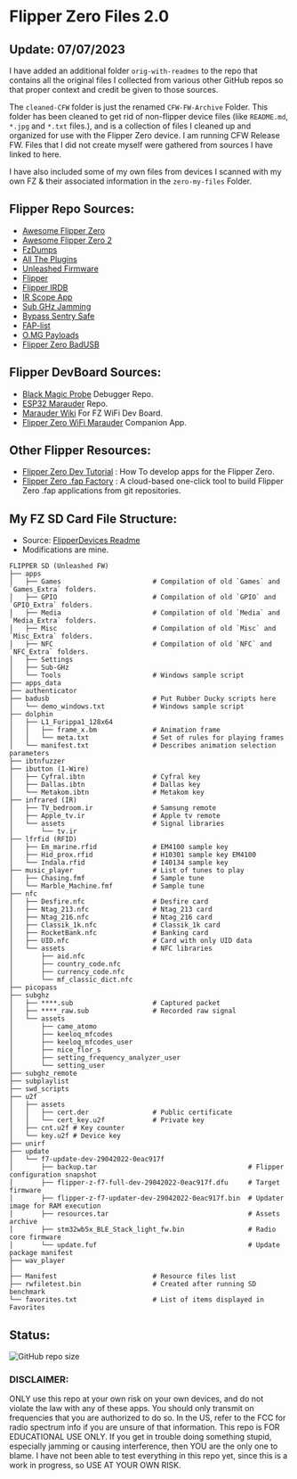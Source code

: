 # Flipper Zero Files 2.0

## Update: 07/07/2023

I have added an additional folder `orig-with-readmes` to the repo that contains all the original files I collected from various other GitHub repos so that proper context and credit be given to those sources.

The `cleaned-CFW` folder is just the renamed `CFW-FW-Archive` Folder. This folder has been cleaned to get rid of non-flipper device files (like `README.md`, `*.jpg` and `*.txt` files.), and is a collection of files I cleaned up and organized for use with the Flipper Zero device. I am running CFW Release FW. Files that I did not create myself were gathered from sources I have linked to here.

I have also included some of my own files from devices I scanned with my own FZ & their associated information in the `zero-my-files` Folder.

## Flipper Repo Sources: 

 - [Awesome Flipper Zero](https://github.com/djsime1/awesome-flipperzero)
 - [Awesome Flipper Zero 2](https://github.com/CyberSecurityUP/awesome-flipperzero2)
 - [FzDumps](https://github.com/Z3BRO/FzDumps)
 - [All The Plugins](https://github.com/xMasterX/all-the-plugins)
 - [Unleashed Firmware](https://github.com/DarkFlippers/unleashed-firmware)
 - [Flipper](https://github.com/UberGuidoZ/Flipper)
 - [Flipper IRDB](https://github.com/UberGuidoZ/Flipper-IRDB)
 - [IR Scope App](https://github.com/kallanreed/unleashed-firmware/releases/tag/v1.0.0.0)
 - [Sub GHz Jamming](https://github.com/SHUR1K-N/Flipper-Zero-Sub-GHz-Jamming-Files)
 - [Bypass Sentry Safe](https://github.com/H4ckd4ddy/bypass-sentry-safe)
 - [FAP-list](https://github.com/playmean/fap-list)
 - [O.MG Payloads](https://github.com/hak5/omg-payloads)
 - [Flipper Zero BadUSB](https://github.com/I-Am-Jakoby/Flipper-Zero-BadUSB)

## Flipper DevBoard Sources:

 - [Black Magic Probe](https://github.com/blackmagic-debug/blackmagic) Debugger Repo.
 - [ESP32 Marauder](https://github.com/justcallmekoko/ESP32Marauder) Repo.
 - [Marauder Wiki](https://github.com/justcallmekoko/ESP32Marauder/wiki/flipper-zero) For FZ WiFi Dev Board.
 - [Flipper Zero WiFi Marauder](https://github.com/0xchocolate/flipperzero-wifi-marauder) Companion App.

## Other Flipper Resources:
 
 - [Flipper Zero Dev Tutorial](https://github.com/m1ch3al/flipper-zero-dev-tutorial/tree/main) : How To develop apps for the Flipper Zero.
 - [Flipper Zero .fap Factory](https://flipc.org/build) : A cloud-based one-click tool to build Flipper Zero .fap applications from git repositories.

## My FZ SD Card File Structure:

 - Source: [FlipperDevices Readme](https://github.com/flipperdevices/flipperzero-sd-card-examples/blob/dev/README.md)
 - Modifications are mine.

```
FLIPPER SD (Unleashed FW)
├── apps
│   ├── Games                       # Compilation of old `Games` and `Games_Extra` folders.
│   ├── GPIO                        # Compilation of old `GPIO` and `GPIO_Extra` folders.
│   ├── Media                       # Compilation of old `Media` and `Media_Extra` folders.
│   ├── Misc                        # Compilation of old `Misc` and `Misc_Extra` folders.
│   ├── NFC                         # Compilation of old `NFC` and `NFC_Extra` folders.
│   ├── Settings
│   ├── Sub-GHz
│   └── Tools                       # Windows sample script
├── apps_data
├── authenticator
├── badusb                          # Put Rubber Ducky scripts here
│   └── demo_windows.txt            # Windows sample script
├── dolphin
│   ├── L1_Furippa1_128x64
│   │   ├── frame_x.bm              # Animation frame
│   │   └── meta.txt                # Set of rules for playing frames
│   └── manifest.txt                # Describes animation selection parameters
├── ibtnfuzzer
├── ibutton (1-Wire)
│   ├── Cyfral.ibtn                 # Cyfral key
│   ├── Dallas.ibtn                 # Dallas key
│   └── Metakom.ibtn                # Metakom key
├── infrared (IR)
│   ├── TV_bedroom.ir               # Samsung remote
│   ├── Apple_tv.ir                 # Apple tv remote
│   └── assets                      # Signal libraries
│       └── tv.ir
├── lfrfid (RFID)
│   ├── Em_marine.rfid              # EM4100 sample key 
│   ├── Hid_prox.rfid               # H10301 sample key EM4100
│   └── Indala.rfid                 # I40134 sample key
├── music_player                    # List of tunes to play
│   ├── Chasing.fmf                 # Sample tune
│   └── Marble_Machine.fmf          # Sample tune
├── nfc
│   ├── Desfire.nfc                 # Desfire card
│   ├── Ntag_213.nfc                # Ntag_213 card
│   ├── Ntag_216.nfc                # Ntag_216 card
│   ├── Classik_1k.nfc              # Classik_1k card
│   ├── RocketBank.nfc              # Banking card
│   ├── UID.nfc                     # Card with only UID data
│   └── assets                      # NFC libraries
│       ├── aid.nfc
│       ├── country_code.nfc
│       ├── currency_code.nfc
│       └── mf_classic_dict.nfc
├── picopass
├── subghz
│   ├── ****.sub                    # Captured packet
│   ├── ****_raw.sub                # Recorded raw signal
│   └── assets
│       ├── came_atomo
│       ├── keeloq_mfcodes
│       ├── keeloq_mfcodes_user
│       ├── nice_flor_s
│       ├── setting_frequency_analyzer_user
│       └── setting_user
├── subghz_remote
├── subplaylist
├── swd_scripts
├── u2f
│   ├── assets
│   │   ├── cert.der                # Public certificate
│   │   └── cert_key.u2f            # Private key
│   ├── cnt.u2f # Key counter
│   └── key.u2f # Device key
├── unirf
├── update
│   └── f7-update-dev-29042022-0eac917f
│       ├── backup.tar                                      # Flipper configuration snapshot
│       ├── flipper-z-f7-full-dev-29042022-0eac917f.dfu     # Target firmware 
│       ├── flipper-z-f7-updater-dev-29042022-0eac917f.bin  # Updater image for RAM execution
│       ├── resources.tar                                   # Assets archive
│       ├── stm32wb5x_BLE_Stack_light_fw.bin                # Radio core firmware
│       └── update.fuf                                      # Update package manifest
├── wav_player
│
├── Manifest                        # Resource files list
├── rwfiletest.bin                  # Created after running SD benchmark
└── favorites.txt                   # List of items displayed in Favorites
```

## Status:

![GitHub repo size](https://img.shields.io/github/repo-size/ADolbyB/flipper-zero-files?label=Repo%20Size&logo=github)

### DISCLAIMER:

ONLY use this repo at your own risk on your own devices, and do not violate the law with any of these apps. You should only transmit on frequencies that you are authorized to do so. In the US, refer to the FCC for radio spectrum info if you are unsure of that information. This repo is FOR EDUCATIONAL USE ONLY. If you get in trouble doing something stupid, especially jamming or causing interference, then YOU are the only one to blame. I have not been able to test everything in this repo yet, since this is a work in progress, so USE AT YOUR OWN RISK.